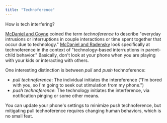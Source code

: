 ```yaml
---
title: "Technoference"
---
```


How is tech interfering? 

[McDaniel and Coyne](https://psycnet.apa.org/record/2014-52280-001) coined the term *technoference* to describe "everyday intrusions or interruptions in couple interactions or time spent together that occur due to technology."
[McDaniel and Radensky](https://www.ncbi.nlm.nih.gov/pmc/articles/PMC5681450/) look specifically at technoference in the context of "technology-based interruptions in parent-child behavior."
Basically, don't look at your phone when you are playing with your kids or interacting with others.

One interesting distinction is between *pull* and *push* technoference:

- *pull technoference*: The individual initiates the intereference ("I'm bored with you, so I'm going to seek out stimulation from my phone.")
- *push technoference*: The technology initiates the interference, via notification pinging or some other means.

You can update your phone's settings to minimize push technoference, but mitigating pull technoference requires changing human behaviors, which is no small feat.
